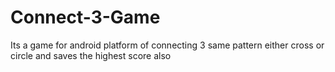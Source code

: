 # Connect-3-Game
Its a game for android platform of connecting 3 same pattern either cross or circle and saves the highest score also 
